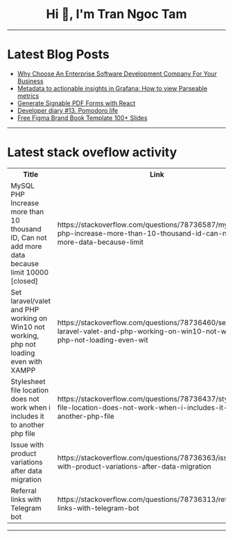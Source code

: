 <h1 align="center">Hi 👋, I'm Tran Ngoc Tam</h1>

---

# Latest Blog Posts 
<!-- BLOG-POST-LIST:START -->
- [Why Choose An Enterprise Software Development Company For Your Business](https://dev.to/adnanali007/why-choose-an-enterprise-software-development-company-for-your-business-5ejk)
- [Metadata to actionable insights in Grafana: How to view Parseable metrics](https://dev.to/parseable/metadata-to-actionable-insights-in-grafana-how-to-view-parseable-metrics-3oa4)
- [Generate Signable PDF Forms with React](https://dev.to/fileforge/generate-signable-pdf-forms-with-react-1ha6)
- [Developer diary #13. Pomodoro life](https://dev.to/kiolk/developer-diary-13-pomodoro-life-38hc)
- [Free Figma Brand Book Template 100+ Slides](https://dev.to/faisalgg/free-figma-brand-book-template-100-slides-4041)
<!-- BLOG-POST-LIST:END -->

---

# Latest stack oveflow activity
<table>
  <tr><th>Title</th><th>Link</th></tr>
  <!-- STACKOVERFLOW:START --><tr><td>MySQL PHP Increase more than 10 thousand ID, Can not add more data because limit 10000 [closed]</td><td>https://stackoverflow.com/questions/78736587/mysql-php-increase-more-than-10-thousand-id-can-not-add-more-data-because-limit</td></tr><tr><td>Set laravel/valet and PHP working on Win10 not working, php not loading even with XAMPP</td><td>https://stackoverflow.com/questions/78736460/set-laravel-valet-and-php-working-on-win10-not-working-php-not-loading-even-wit</td></tr><tr><td>Stylesheet file location does not work when i includes it to another php file</td><td>https://stackoverflow.com/questions/78736437/stylesheet-file-location-does-not-work-when-i-includes-it-to-another-php-file</td></tr><tr><td>Issue with product variations after data migration</td><td>https://stackoverflow.com/questions/78736363/issue-with-product-variations-after-data-migration</td></tr><tr><td>Referral links with Telegram bot</td><td>https://stackoverflow.com/questions/78736313/referral-links-with-telegram-bot</td></tr><!-- STACKOVERFLOW:END -->
</table>

---


